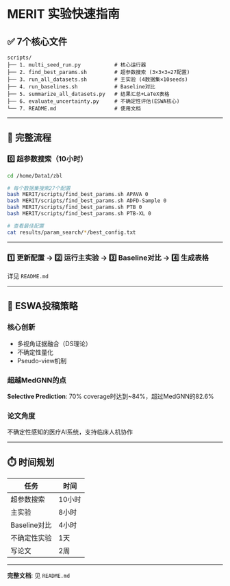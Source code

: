# MERIT 实验快速指南

## ✅ 7个核心文件

```
scripts/
├── 1. multi_seed_run.py           # 核心运行器
├── 2. find_best_params.sh         # 超参数搜索 (3×3×3=27配置)
├── 3. run_all_datasets.sh         # 主实验 (4数据集×10seeds)
├── 4. run_baselines.sh            # Baseline对比
├── 5. summarize_all_datasets.py   # 结果汇总+LaTeX表格
├── 6. evaluate_uncertainty.py     # 不确定性评估(ESWA核心)
└── 7. README.md                   # 使用文档
```

---

## 🚀 完整流程

### 0️⃣ 超参数搜索（10小时）

```bash
cd /home/Data1/zbl

# 每个数据集搜索27个配置
bash MERIT/scripts/find_best_params.sh APAVA 0
bash MERIT/scripts/find_best_params.sh ADFD-Sample 0
bash MERIT/scripts/find_best_params.sh PTB 0
bash MERIT/scripts/find_best_params.sh PTB-XL 0

# 查看最佳配置
cat results/param_search/*/best_config.txt
```

---

### 1️⃣ 更新配置 → 2️⃣ 运行主实验 → 3️⃣ Baseline对比 → 4️⃣ 生成表格

详见 `README.md`

---

## 🎯 ESWA投稿策略

### 核心创新
- 多视角证据融合（DS理论）
- 不确定性量化
- Pseudo-view机制

### 超越MedGNN的点
**Selective Prediction**: 70% coverage时达到~84%，超过MedGNN的82.6%

### 论文角度
不确定性感知的医疗AI系统，支持临床人机协作

---

## ⏱️ 时间规划

| 任务 | 时间 |
|------|------|
| 超参数搜索 | 10小时 |
| 主实验 | 8小时 |
| Baseline对比 | 4小时 |
| 不确定性实验 | 1天 |
| 写论文 | 2周 |

---

**完整文档**: 见 `README.md`

